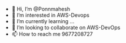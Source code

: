 - 👋 Hi, I’m @Ponnmahesh
- 👀 I’m interested in AWS-Devops
- 🌱 I’m currently learning ...
- 💞️ I’m looking to collaborate on AWS-DevOps
- 📫 How to reach me 9677208727

<!---
Ponnmahesh/Ponnmahesh is a ✨ special ✨ repository because its `README.md` (this file) appears on your GitHub profile.
You can click the Preview link to take a look at your changes.
--->
